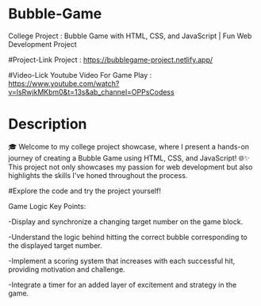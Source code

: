 # Bubble-Game
College Project : Bubble Game with HTML, CSS, and JavaScript | Fun Web Development Project

#Project-Link
Project : https://bubblegame-project.netlify.app/ 

#Video-Lick
Youtube Video For Game Play : https://www.youtube.com/watch?v=lsRwjkMKbm0&t=13s&ab_channel=OPPsCodess

# Description
🎓 Welcome to my college project showcase, where I present a hands-on journey of creating a Bubble Game using HTML, CSS, and JavaScript! 🌐✨ This project not only showcases my passion for web development but also highlights the skills I've honed throughout the process.

#Explore the code and try the project yourself! 



Game Logic Key Points:

  -Display and synchronize a changing target number on the game block.

  -Understand the logic behind hitting the correct bubble corresponding to the displayed target number.

  -Implement a scoring system that increases with each successful hit, providing motivation and challenge.

  -Integrate a timer for an added layer of excitement and strategy in the game.
